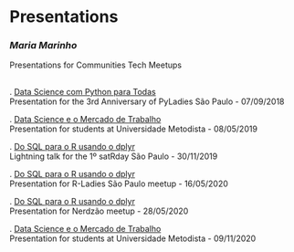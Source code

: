 # Presentations
### ***Maria Marinho***
Presentations for Communities Tech Meetups
##

. [Data Science com Python para Todas](https://bit.ly/DSPython)  
Presentation for the 3rd Anniversary of PyLadies São Paulo - 07/09/2018

. [Data Science e o Mercado de Trabalho](http://bit.ly/DataScience_MercadoTrabalho)       
Presentation for students at Universidade Metodista - 08/05/2019

. [Do SQL para o R usando o dplyr](http://bit.ly/satRdaySP_SQL_R)  
Lightning talk for the 1º satRday São Paulo - 30/11/2019

. [Do SQL para o R usando o dplyr](https://bit.ly/rladiessaopaulo-sql-r)  
Presentation for R-Ladies São Paulo meetup - 16/05/2020

. [Do SQL para o R usando o dplyr](https://bit.ly/nerdzao-sql-r)  
Presentation for Nerdzão meetup - 28/05/2020

. [Data Science e o Mercado de Trabalho](https://bit.ly/metodista_data_science_mercado_trabalho)       
Presentation for students at Universidade Metodista - 09/11/2020
